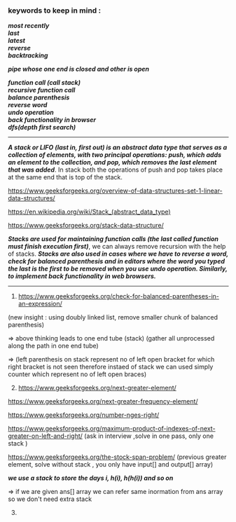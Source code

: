
### keywords to keep in mind : 

***most recently*** \
***last*** \
***latest***\
***reverse*** \
***backtracking***


***pipe whose one end is closed and other is open***

***function call (call stack)*** \
***recursive function call*** \
***balance parenthesis*** \
***reverse word*** \
***undo operation*** \
***back functionality in browser*** \
***dfs(depth first search)***

-----------------------------------------------------------------------------------------------------------------

***A stack or LIFO (last in, first out) is an abstract data type that serves as a collection of elements, with two principal operations: push, which adds an element to the collection, and pop, which removes the last element that was added***. In stack both the operations of push and pop takes place at the same end that is top of the stack.


https://www.geeksforgeeks.org/overview-of-data-structures-set-1-linear-data-structures/

https://en.wikipedia.org/wiki/Stack_(abstract_data_type)

https://www.geeksforgeeks.org/stack-data-structure/


***Stacks are used for maintaining function calls (the last called function must finish execution first)***, we can always remove recursion with the help of stacks. ***Stacks are also used in cases where we have to reverse a word, check for balanced parenthesis and in editors where the word you typed the last is the first to be removed when you use undo operation. Similarly, to implement back functionality in web browsers.***

-------------------------------------------------------------------------------------------------------------------------

1) https://www.geeksforgeeks.org/check-for-balanced-parentheses-in-an-expression/

(new insight : using doubly linked list, remove smaller chunk of balanced parenthesis)

=> above thinking leads to one end tube (stack) (gather all unprocessed along the path in one end tube)

=> (left parenthesis on stack represent no of left open bracket for which right bracket is not seen therefore instaed of stack we can used simply counter which represent no of left open braces)

2) https://www.geeksforgeeks.org/next-greater-element/
 
 https://www.geeksforgeeks.org/next-greater-frequency-element/

https://www.geeksforgeeks.org/number-nges-right/

https://www.geeksforgeeks.org/maximum-product-of-indexes-of-next-greater-on-left-and-right/  (ask in interview ,solve in one pass, only one stack )

https://www.geeksforgeeks.org/the-stock-span-problem/   (previous greater element, solve without stack , you only have input[] and output[] array)

***we use a stack to store the days i, h(i), h(h(i)) and so on***
 
 => if we are given ans[] array we can refer same inormation from ans array so we don't need extra stack 

3) 




